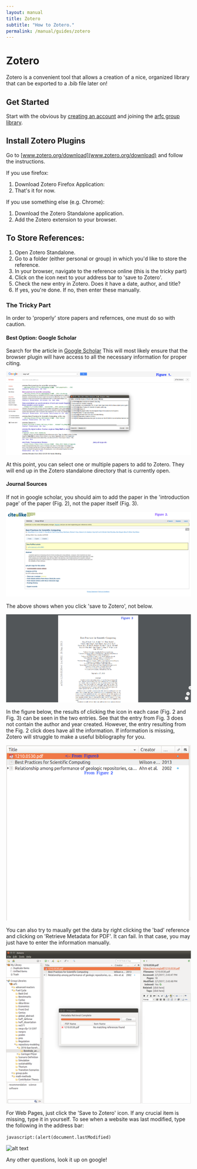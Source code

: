 ```yaml
---
layout: manual
title: Zotero
subtitle: "How to Zotero."
permalink: /manual/guides/zotero
---
```


# Zotero

Zotero is a convenient tool that allows a creation
of a nice, organized library that can be exported to
a .bib file later on!


## Get Started

Start with the obvious by 
[creating an account](https://www.zotero.org/user/register/) 
and joining the
[arfc group library](https://www.zotero.org/groups/arfc). 

## Install Zotero Plugins

Go to [www.zotero.org/download](www.zotero.org/download) and follow the instructions. 

If you use firefox:

1. Download Zotero Firefox Application:
2. That's it for now.


If you use something else (e.g. Chrome):

1. Download the Zotero Standalone application. 
2. Add the Zotero extension to your browser.

## To Store References:

1. Open Zotero Standalone.
2. Go to a folder (either personal or group) in which you'd like to store the reference.
3. In your browser, navigate to the reference online (this is the tricky part)
4. Click on the icon next to your address bar to 'save to Zotero'.
5. Check the new entry in Zotero. Does it have a date, author, and title?
6. If yes, you're done. If no, then enter these manually. 

### The Tricky Part

In order to 'properly' store papers and refernces, one must do so with caution.

#### Best Option: Google Scholar

Search for the article in [Google Scholar](scholar.google.com)
This will most likely ensure that the browser plugin will have access to all
the necessary information for proper citing.

![alt text](/img/manual/guides/zot-gs.png)

At this point, you can select one or multiple papers to add to Zotero. They 
will end up in the Zotero standalone directory that is currently open.

#### Journal Sources

If not in google scholar, you should aim to add the paper in the 'introduction 
page' of the paper (Fig. 2), not the paper itself (Fig. 3).

![alt text](/img/manual/guides/zot-cite.png)

The above shows when you click 'save to Zotero', not below.

![alt text](/img/manual/guides/zot-pdf.png)

In the figure below, the results of clicking the icon in each case (Fig. 2 and Fig. 3) can be seen in the two entries. See that the entry from Fig. 3 does not contain the author and year created. However, the entry resulting from the Fig. 2 click does have all the information. If information is missing, Zotero will struggle to make a useful bibliography for you.

![alt text](/img/manual/guides/zot-comparison.png)

You can also try to maually get the data by right clicking the 'bad' reference and clicking on 
'Retrieve Metadata for PDF'.  It can fail. In that case, you may just have to 
enter the information manually.

![alt text](/img/manual/guides/zot-metadata.png)

For Web Pages, just click the 'Save to Zotero' icon.
If any crucial item is missing, type it in yourself.
To see when a website was last modified, type the following in the address bar:

```javascript:(alert(document.lastModified)```

![alt text](/img/manual/guides/zot-webtime.png)

Any other questions, look it up on google!


